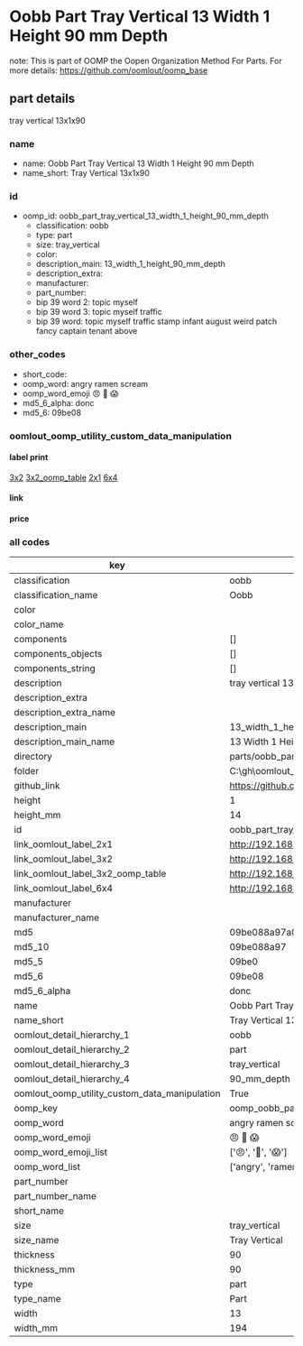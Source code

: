 # Oobb Part Tray Vertical 13 Width 1 Height 90 mm Depth  

note: This is part of OOMP the Oopen Organization Method For Parts. For more details: https://github.com/oomlout/oomp_base

##  part details
  



tray vertical 13x1x90



### name
* name: Oobb Part Tray Vertical 13 Width 1 Height 90 mm Depth
* name_short: Tray Vertical 13x1x90 
### id
* oomp_id: oobb_part_tray_vertical_13_width_1_height_90_mm_depth
  * classification: oobb
  * type: part
  * size: tray_vertical
  * color: 
  * description_main: 13_width_1_height_90_mm_depth
  * description_extra: 
  * manufacturer: 
  * part_number: 
  * bip 39 word 2: topic myself
  * bip 39 word 3: topic myself traffic
  * bip 39 word: topic myself traffic stamp infant august weird patch fancy captain tenant above

### other_codes
* short_code: 
* oomp_word: angry ramen scream
* oomp_word_emoji :angry: :ramen: :scream:
* md5_6_alpha: donc
* md5_6: 09be08






### oomlout_oomp_utility_custom_data_manipulation
#### label print
[3x2](http://192.168.1.245:1112/?label=oomp%20donc)
[3x2_oomp_table](http://192.168.1.108:1112/?label=oomp%20donc)
[2x1](http://192.168.1.242:1112/?label=oomp%20donc)
[6x4](http://192.168.1.55:1112/?label=oomp%20donc)    

#### link

                              

#### price







### all codes 
| key | value |  
| --- | --- |  
| classification | oobb |  
| classification_name | Oobb |  
| color |  |  
| color_name |  |  
| components | [] |  
| components_objects | [] |  
| components_string | [] |  
| description | tray vertical 13x1x90 |  
| description_extra |  |  
| description_extra_name |  |  
| description_main | 13_width_1_height_90_mm_depth |  
| description_main_name | 13 Width 1 Height 90 mm Depth |  
| directory | parts/oobb_part_tray_vertical_13_width_1_height_90_mm_depth |  
| folder | C:\gh\oomlout_oobb_version_4_generated_parts\parts\oobb_part_tray_vertical_13_width_1_height_90_mm_depth |  
| github_link | https://github.com/oomlout/oomlout_oomp_part_src/tree/main/parts/oobb_part_tray_vertical_13_width_1_height_90_mm_depth |  
| height | 1 |  
| height_mm | 14 |  
| id | oobb_part_tray_vertical_13_width_1_height_90_mm_depth |  
| link_oomlout_label_2x1 | http://192.168.1.242:1112/?label=oomp%20donc |  
| link_oomlout_label_3x2 | http://192.168.1.245:1112/?label=oomp%20donc |  
| link_oomlout_label_3x2_oomp_table | http://192.168.1.108:1112/?label=oomp%20donc |  
| link_oomlout_label_6x4 | http://192.168.1.55:1112/?label=oomp%20donc |  
| manufacturer |  |  
| manufacturer_name |  |  
| md5 | 09be088a97a0df243cb9ad47cda49728 |  
| md5_10 | 09be088a97 |  
| md5_5 | 09be0 |  
| md5_6 | 09be08 |  
| md5_6_alpha | donc |  
| name | Oobb Part Tray Vertical 13 Width 1 Height 90 mm Depth |  
| name_short | Tray Vertical 13x1x90  |  
| oomlout_detail_hierarchy_1 | oobb |  
| oomlout_detail_hierarchy_2 | part |  
| oomlout_detail_hierarchy_3 | tray_vertical |  
| oomlout_detail_hierarchy_4 | 90_mm_depth |  
| oomlout_oomp_utility_custom_data_manipulation | True |  
| oomp_key | oomp_oobb_part_tray_vertical_13_width_1_height_90_mm_depth |  
| oomp_word | angry ramen scream |  
| oomp_word_emoji | :angry: :ramen: :scream: |  
| oomp_word_emoji_list | [':angry:', ':ramen:', ':scream:'] |  
| oomp_word_list | ['angry', 'ramen', 'scream'] |  
| part_number |  |  
| part_number_name |  |  
| short_name |  |  
| size | tray_vertical |  
| size_name | Tray Vertical |  
| thickness | 90 |  
| thickness_mm | 90 |  
| type | part |  
| type_name | Part |  
| width | 13 |  
| width_mm | 194 |  
